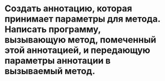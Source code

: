 # Создать аннотацию, которая принимает параметры для метода. Написать программу, вызывающую метод, помеченный этой аннотацией, и передающую параметры аннотации в вызываемый метод.
